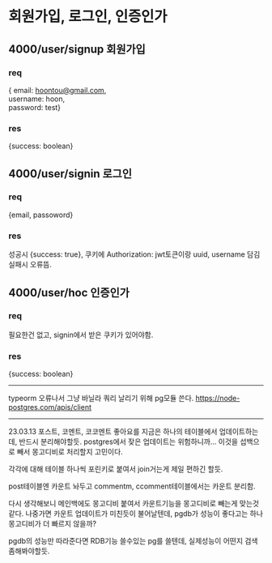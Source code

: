 # 회원가입, 로그인, 인증인가

## 4000/user/signup 회원가입

### req

{ email: hoontou@gmail.com,  
username: hoon,  
password: test}

### res

{success: boolean}

## 4000/user/signin 로그인

### req

{email, passoword}

### res

성공시 {success: true}, 쿠키에 Authorization: jwt토큰이랑 uuid, username 담김
실패시 오류뜸.

## 4000/user/hoc 인증인가

### req

필요한건 없고, signin에서 받은 쿠키가 있어야함.

### res

{success: boolean}

---

typeorm 오류나서 그냥 바닐라 쿼리 날리기 위해 pg모듈 쓴다.
https://node-postgres.com/apis/client

---

23.03.13
포스트, 코멘트, 코코멘트 좋아요를 지금은 하나의 테이블에서 업데이트하는데,
반드시 분리해야할듯. postgres에서 잦은 업데이트는 위험하니까...
이것을 섭백으로 빼서 몽고디비로 처리할지 고민이다.

각각에 대해 테이블 하나씩 포린키로 붙여서
join거는게 제일 편하긴 할듯.

post테이블엔 카운트 놔두고
commentm, ccomment테이블에서는 카운트 분리함.

다시 생각해보니 메인백에도 몽고디비 붙여서 카운트기능을 몽고디비로 빼는게 맞는것같다.
나중가면 카운트 업데이트가 미친듯이 불어날텐데, pgdb가 성능이 좋다고는 하나 몽고디비가 더 빠르지 않을까?

pgdb의 성능만 따라준다면 RDB기능 쓸수있는 pg를 쓸텐데, 실제성능이 어떤지 검색좀해봐야할듯.
